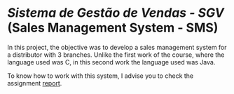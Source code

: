# *Sistema de Gestão de Vendas - SGV* (Sales Management System - SMS)

In this project, the objective was to develop a sales management system for a distributor with 3 branches. Unlike the first work of the course, where the language used was C, in this second work the language used was Java.

To know how to work with this system, I advise you to check the assignment [report](relatorio.pdf).
